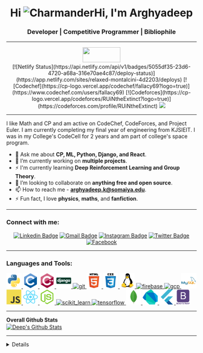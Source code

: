 <h1 align="center">Hi <img src="https://emoji.gg/assets/emoji/CharmanderHi.png" width="64px" height="64px" alt="CharmanderHi">, I'm Arghyadeep</h1>
<h3 align="center"> Developer | Competitive Programmer | Bibliophile </h3>

---

<div align="center">
   <a href="https://projecteuler.net/"><img  src="https://projecteuler.net/profile/RUiNtheExtinct.png"  width="100" height="40" /></a>
</div>
<div align="center">
[![Netlify Status](https://api.netlify.com/api/v1/badges/5055df35-23d6-4720-a68a-316e70ae4c87/deploy-status)](https://app.netlify.com/sites/relaxed-montalcini-4d2203/deploys)
[![Codechef](https://cp-logo.vercel.app/codechef/fallacy69?logo=true)](https://www.codechef.com/users/fallacy69)
[![Codeforces](https://cp-logo.vercel.app/codeforces/RUiNtheExtinct?logo=true)](https://codeforces.com/profile/RUiNtheExtinct)
<a href="https://www.hackerrank.com/RUiNtheExtinct" target="_blank" rel="noopener noreferrer"><img height=20 src="https://img.shields.io/badge/-Hackerrank-2EC866?style=for-the-badge&logo=HackerRank&logoColor=white" /></a>

</div>

---

I like Math and CP and am active on CodeChef, CodeForces, and Project Euler. I am currently completing my final year of engineering from KJSIEIT. I was in my College's CodeCell for 2 years and am part of college's space program.

-   💬 Ask me about **CP, ML, Python, Django, and React**.
-   🔭 I’m currently working on **multiple projects**.
-   ⚡ I'm currently learning **Deep Reinforcement Learning and Group Theory**.
-   👯 I’m looking to collaborate on **anything free and open source**.
-   📫 How to reach me - **arghyadeep.k@somaiya.edu**.
-   ⚡ Fun fact, I love **physics**, **maths**, and **fanfiction**.
<!-- -   ⚡ Fun fact, I love **physics** <img src="https://emoji.gg/assets/emoji/6502-redearth.gif" width="16px" height="16px" alt="RedEarth"> and **maths**, and anyone who hates **fanfiction** can fight me. -->

---

<h3 align="left">Connect with me:</h3>
<div align="center">

[![Linkedin Badge](https://img.shields.io/badge/-Linkedin-blue?style=flat&logo=Linkedin&logoColor=white&link=https://www.linkedin.com/in/arghyadeep-k-14b06b15a/)](https://www.linkedin.com/in/arghyadeep-k-14b06b15a/)
[![Gmail Badge](https://img.shields.io/badge/-Email_ID-c14438?style=flat&logo=Gmail&logoColor=white&link=mailto:arghyadeep.k@somaiya.edu)](mailto:arghyadeep.k@somaiya.ed)
[![Instagram Badge](https://img.shields.io/badge/-Instagram-purple?style=flat&logo=instagram&logoColor=white&link=https://www.instagram.com/ruin_the_extinct/)](https://www.instagram.com/ruin_the_extinct/)
[![Twitter Badge](https://img.shields.io/badge/-Twitter-1ca0f1?style=flat&labelColor=1ca0f1&logo=twitter&logoColor=white&link=https://twitter.com/fallacy69)](https://twitter.com/fallacy69)
<a href="https://www.facebook.com/RUiNtheExtinct" target="_blank"><img src="https://img.shields.io/badge/Facebook-%231877F2.svg?&style=flat-square&logo=facebook&logoColor=white" alt="Facebook"></a>

</div>

---

<h3 align="left">Languages and Tools:</h3>
<p align="left">
    <a href="https://www.python.org/" target="_blank" rel="noopener noreferrer">
        <img src="https://raw.githubusercontent.com/devicons/devicon/master/icons/python/python-original.svg" alt="python" width="40" height="40"/>
    </a>
    <a href="https://www.cprogramming.com/" target="_blank" rel="noopener noreferrer">
        <img src="https://raw.githubusercontent.com/devicons/devicon/master/icons/c/c-original.svg" alt="c" width="40" height="40"/>
    </a>
    <a href="https://www.w3schools.com/cpp/" target="_blank" rel="noopener noreferrer">
        <img src="https://raw.githubusercontent.com/devicons/devicon/master/icons/cplusplus/cplusplus-original.svg" alt="cplusplus" width="40" height="40"/>
    </a>
    <a href="https://www.djangoproject.com/" target="_blank" rel="noopener noreferrer">
        <img src="https://raw.githubusercontent.com/devicons/devicon/master/icons/django/django-original.svg" alt="django" width="40" height="40"/>
    </a>
    <a href="https://git-scm.com/" target="_blank" rel="noopener noreferrer">
        <img src="https://www.vectorlogo.zone/logos/git-scm/git-scm-icon.svg" alt="git" width="40" height="40"/>
    </a>
    <a href="https://www.w3.org/html/" target="_blank" rel="noopener noreferrer">
        <img src="https://raw.githubusercontent.com/devicons/devicon/master/icons/html5/html5-original-wordmark.svg" alt="html5" width="40" height="40"/>
    </a>
    <a href="https://www.w3schools.com/css/" target="_blank" rel="noopener noreferrer">
        <img src="https://raw.githubusercontent.com/devicons/devicon/master/icons/css3/css3-original-wordmark.svg" alt="css3" width="40" height="40"/>
    </a>
    <a href="https://www.linux.org/" target="_blank" rel="noopener noreferrer">
        <img src="https://raw.githubusercontent.com/devicons/devicon/master/icons/linux/linux-original.svg" alt="linux" width="40" height="40"/>
    </a>
    <a href="https://firebase.google.com/" target="_blank" rel="noopener noreferrer">
        <img src="https://www.vectorlogo.zone/logos/firebase/firebase-icon.svg" alt="firebase" width="40" height="40"/>
    </a>
    <a href="https://cloud.google.com" target="_blank" rel="noopener noreferrer">
        <img src="https://www.vectorlogo.zone/logos/google_cloud/google_cloud-icon.svg" alt="gcp" width="40" height="40"/>
    </a>
    <a href="https://www.mysql.com/" target="_blank" rel="noopener noreferrer">
        <img src="https://raw.githubusercontent.com/devicons/devicon/master/icons/mysql/mysql-original-wordmark.svg" alt="mysql" width="40" height="40"/>
    </a>
    <a href="https://www.javascript.com/" target="_blank" rel="noopener noreferrer">
        <img src="https://raw.githubusercontent.com/devicons/devicon/master/icons/javascript/javascript-original.svg" alt="javascript" width="40" height="40"/>
    </a>
    <a href="https://reactjs.org/" target="_blank" rel="noopener noreferrer">
        <img src="https://raw.githubusercontent.com/devicons/devicon/master/icons/react/react-original.svg" alt="javascript" width="40" height="40"/>
    </a>
    <a href="https://nodejs.org/en/about/" target="_blank" rel="noopener noreferrer">
        <img src="https://raw.githubusercontent.com/devicons/devicon/master/icons/nodejs/nodejs-original.svg" alt="javascript" width="40" height="40"/>
    </a>
    <a href="https://scikit-learn.org/" target="_blank" rel="noopener noreferrer">
        <img src="https://upload.wikimedia.org/wikipedia/commons/0/05/Scikit_learn_logo_small.svg" alt="scikit_learn" width="40" height="40"/>
    </a>
    <a href="https://www.tensorflow.org" target="_blank" rel="noopener noreferrer">
        <img src="https://www.vectorlogo.zone/logos/tensorflow/tensorflow-icon.svg" alt="tensorflow" width="40" height="40"/>
    </a>
    <a href="https://docs.mongodb.com/" target="_blank" rel="noopener noreferrer">
        <img src="https://raw.githubusercontent.com/devicons/devicon/master/icons/mongodb/mongodb-original.svg" alt="mongodb" width="40" height="40"/>
    </a>
    <a href="https://dart.dev/" target="_blank" rel="noopener noreferrer">
        <img src="https://raw.githubusercontent.com/devicons/devicon/master/icons/dart/dart-original.svg" alt="dart" width="40" height="40"/>
    </a>
    <a href="https://flutter.dev/" target="_blank" rel="noopener noreferrer">
        <img src="https://raw.githubusercontent.com/devicons/devicon/master/icons/flutter/flutter-original.svg" alt="flutter" width="40" height="40"/>
    </a>
    <a href="https://getbootstrap.com" target="_blank" rel="noopener noreferrer">
        <img src="https://raw.githubusercontent.com/devicons/devicon/master/icons/bootstrap/bootstrap-plain-wordmark.svg" alt="bootstrap" width="40" height="40"/>
    </a>
</p>

---

  <summary><b>Overall Github Stats</b></summary>
  <a href="https://github.com/RUiNtheExtinct/"><img align="center" title="Arghyadeep's Github Stats" alt="Deep's Github Stats" src="https://github-readme-stats.vercel.app/api?username=RUiNtheExtinct&include_all_commits=true&count_private=true&show_icons=true&line_height=20&title_color=7A7ADB&icon_color=2234AE&text_color=D3D3D3&bg_color=0,000000,130F40"  /></a>

-----

<details>
    <p><img align="center" src="https://github-readme-streak-stats.herokuapp.com/?user=RUiNtheExtinct&title_color=7A7ADB&icon_color=2234AE&text_color=D3D3D3&bg_color=0,000000,130F40" alt="RUiNtheExtinct" /></p>
    <p align="center"
</details>





<!-- [![Website](https://img.shields.io/website?label=rishabhrao.codes&style=for-the-badge&url=https%3A%2F%2Frishabhrao.codes)](https://rishabhrao.codes) -->
